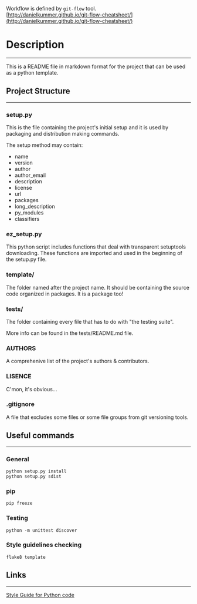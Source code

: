 Workflow is defined by `git-flow` tool.  
[http://danielkummer.github.io/git-flow-cheatsheet/](http://danielkummer.github.io/git-flow-cheatsheet/)

# Description
***
This is a README file in markdown format for the project that can be used as a python template.

## Project Structure
***
### setup.py

This is the file containing the project's initial setup and it is used by packaging and distribution making commands.

The setup method may contain:

* name
* version
* author
* author_email
* description
* license
* url
* packages
* long_description
* py_modules
* classifiers

### ez_setup.py

This python script includes functions that deal with transparent setuptools downloading. These functions are imported and used in the beginning of the setup.py file.

### template/

The folder named after the project name. It should be containing the source code organized in packages. It is a package too!

### tests/

The folder containing every file that has to do with "the testing suite".

More info can be found in the tests/README.md file.

### AUTHORS

A comprehenive list of the project's authors & contributors.

### LISENCE

C'mon, it's obvious...

### .gitignore

A file that excludes some files or some file groups from git versioning tools.

## Useful commands
***
### General
`python setup.py install`  
`python setup.py sdist`

### pip
`pip freeze`

### Testing
`python -m unittest discover`

### Style guidelines checking
`flake8 template`

## Links
***
[Style Guide for Python code](http://legacy.python.org/dev/peps/pep-0008/)

